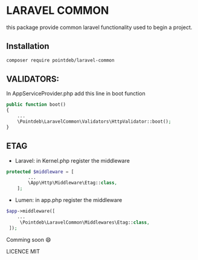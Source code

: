 # LARAVEL COMMON

this package provide common laravel functionality used to begin a project.

## Installation

```bash
composer require pointdeb/laravel-common
```

## VALIDATORS:

In AppServiceProvider.php add this line in boot function

```php
public function boot()
{
    ...
    \Pointdeb\LaravelCommon\Validators\HttpValidator::boot();
}
```
## ETAG
* Laravel: in Kernel.php register the middleware
```php
protected $middleware = [
        ...
        \App\Http\Middleware\Etag::class,
    ];
```
* Lumen: in app.php register the middleware
```php
$app->middleware([
    ...
     \Pointdeb\LaravelCommon\Middlewares\Etag::class,
 ]);
```

Comming soon :smile:

LICENCE MIT

